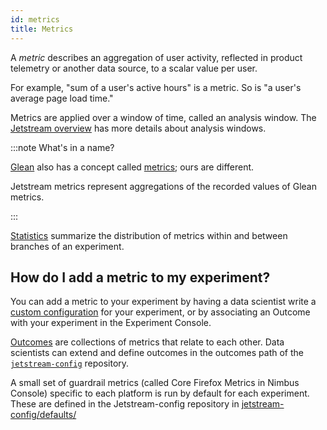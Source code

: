 ```yaml
---
id: metrics
title: Metrics
---
```


A *metric* describes an aggregation of user activity,
reflected in product telemetry or another data source,
to a scalar value per user.

For example, "sum of a user's active hours" is a metric.
So is "a user's average page load time."

Metrics are applied over a window of time,
called an analysis window.
The [Jetstream overview](jetstream.md) has more details about analysis windows.

:::note What's in a name?

[Glean](https://mozilla.github.io/glean/book/index.html)
also has a concept called
[metrics](https://mozilla.github.io/glean/book/appendix/glossary.html#metric);
ours are different.

Jetstream metrics represent aggregations of the recorded values of Glean metrics.

:::

[Statistics](statistics.md) summarize the distribution of metrics
within and between branches of an experiment.

## How do I add a metric to my experiment?

You can add a metric to your experiment
by having a data scientist write a
[custom configuration](configuration.md)
for your experiment, or by associating
an Outcome with your experiment in the Experiment Console.

[Outcomes](outcomes.md) are collections of metrics
that relate to each other.
Data scientists can extend and define outcomes
in the outcomes path of the
[`jetstream-config`](https://github.com/mozilla/jetstream-config/tree/main/outcomes) repository.

A small set of guardrail metrics (called Core Firefox Metrics in Nimbus Console)
specific to each platform
is run by default for each experiment.
These are defined in the Jetstream-config repository 
in [jetstream-config/defaults/](https://github.com/mozilla/jetstream-config/blob/main/defaults/)
